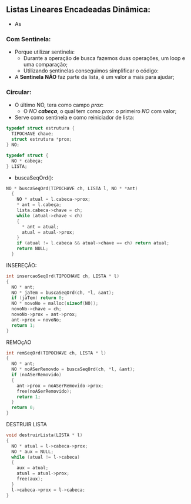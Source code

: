 ## Listas Lineares Encadeadas Dinâmica:
  * As
### Com Sentinela:
  * Porque utilizar sentinela:
    * Durante a operação de busca fazemos duas operações, um loop e uma comparação;
    * Utilizando sentinelas conseguimos simplificar o código:
  * A __Sentinela__ __NÃO__ faz parte da lista, é um valor a mais para ajudar;
### Circular:
  * O último NO, tera como campo *prox*:
    * O *NO __cabeça__*, o qual tem como *prox*: o primeiro *NO* com valor;
  * Serve como sentinela e como reiniciador de lista:
  ```c
  typedef struct estrutura {
    TIPOCHAVE chave;
    struct estrutura *prox;
  } NO;

  typedef struct {
    NO * cabeça;
  } LISTA;
  ```
  * buscaSeqOrd():
  ```c
  NO * buscaSeqOrd(TIPOCHAVE ch, LISTA l, NO * *ant)
    {
      NO * atual = l.cabeca->prox;
      * ant = l.cabeça;
      lista.cabeca->chave = ch;
      while (atual->chave < ch)
      {
        * ant = atual;
        atual = atual->prox;
      }
      if (atual != l.cabeca && atual->chave == ch) return atual;
      return NULL;
    }
  ```
  INSEREÇÃO:
  ```c
  int insercaoSeqOrd(TIPOCHAVE ch, LISTA * l)
  {
    NO * ant;
    NO * jaTem = buscaSeqOrd(ch, *l, &ant);
    if (jaTem) return 0;
    NO * novoNo = malloc(sizeof(NO));
    novoNo->chave = ch;
    novoNo->prox = ant->prox;
    ant->prox = novoNo;
    return 1;
  }
  ```
  REMOçAO
  ```c
  int remSeqOrd(TIPOCHAVE ch, LISTA * l)
  {
    NO * ant;
    NO * noASerRemovdo = buscaSeqOrd(ch, *l, &ant);
    if (noASerRemovido)
    {
      ant->prox = noASerRemovido->prox;
      free(noASerRemovido);
      return 1;
    }
    return 0;
  }
  ```
  DESTRUIR LISTA
  ```c
  void destruirLista(LISTA * l)
  {
    NO * atual = l->cabeca->prox;
    NO * aux = NULL;
    while (atual != l->cabeca)
    {
      aux = atual;
      atual = atual->prox;
      free(aux);
    }
    l->cabeca->prox = l->cabeca;
  }
  ```